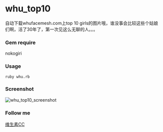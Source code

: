 whu_top10
=========

自动下载whufacemesh.com上top 10 girls的图片哦，谁没事会比较这些个姑娘们啊，活了30年了，第一次见这么无聊的人。。。

### Gem require 
nokogiri

### Usage
`ruby whu.rb`

### Screenshot
![whu_top10_screenshot](http://ww1.sinaimg.cn/large/620092a9jw1dv2d6rb0l8j.jpg)

### Follow me
[维生素CC](http://weibo.com/fanweixiao)

